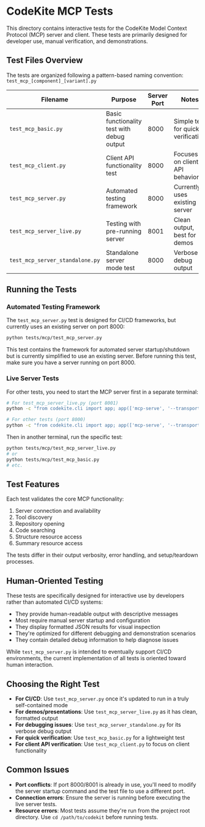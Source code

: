 # CodeKite MCP Tests

This directory contains interactive tests for the CodeKite Model Context Protocol (MCP) server and client. These tests are primarily designed for developer use, manual verification, and demonstrations.

## Test Files Overview

The tests are organized following a pattern-based naming convention: `test_mcp_[component]_[variant].py`

| Filename                        | Purpose                                    | Server Port | Notes                              |
| ------------------------------- | ------------------------------------------ | ----------- | ---------------------------------- |
| `test_mcp_basic.py`             | Basic functionality test with debug output | 8000        | Simple test for quick verification |
| `test_mcp_client.py`            | Client API functionality test              | 8000        | Focuses on client API behavior     |
| `test_mcp_server.py`            | Automated testing framework                | 8000        | Currently uses existing server     |
| `test_mcp_server_live.py`       | Testing with pre-running server            | 8001        | Clean output, best for demos       |
| `test_mcp_server_standalone.py` | Standalone server mode test                | 8000        | Verbose debug output               |

## Running the Tests

### Automated Testing Framework

The `test_mcp_server.py` test is designed for CI/CD frameworks, but currently uses an existing server on port 8000:

```bash
python tests/mcp/test_mcp_server.py
```

This test contains the framework for automated server startup/shutdown but is currently simplified to use an existing server. Before running this test, make sure you have a server running on port 8000.

### Live Server Tests

For other tests, you need to start the MCP server first in a separate terminal:

```bash
# For test_mcp_server_live.py (port 8001)
python -c "from codekite.cli import app; app(['mcp-serve', '--transport', 'streamable-http', '--port', '8001', '--asgi', '--log-level', 'debug'])"

# For other tests (port 8000)
python -c "from codekite.cli import app; app(['mcp-serve', '--transport', 'streamable-http', '--port', '8000', '--asgi', '--log-level', 'debug'])"
```

Then in another terminal, run the specific test:

```bash
python tests/mcp/test_mcp_server_live.py
# or
python tests/mcp/test_mcp_basic.py
# etc.
```

## Test Features

Each test validates the core MCP functionality:

1. Server connection and availability
2. Tool discovery
3. Repository opening
4. Code searching
5. Structure resource access
6. Summary resource access

The tests differ in their output verbosity, error handling, and setup/teardown processes.

## Human-Oriented Testing

These tests are specifically designed for interactive use by developers rather than automated CI/CD systems:

- They provide human-readable output with descriptive messages
- Most require manual server startup and configuration
- They display formatted JSON results for visual inspection
- They're optimized for different debugging and demonstration scenarios
- They contain detailed debug information to help diagnose issues

While `test_mcp_server.py` is intended to eventually support CI/CD environments, the current implementation of all tests is oriented toward human interaction.

## Choosing the Right Test

- **For CI/CD**: Use `test_mcp_server.py` once it's updated to run in a truly self-contained mode
- **For demos/presentations**: Use `test_mcp_server_live.py` as it has clean, formatted output
- **For debugging issues**: Use `test_mcp_server_standalone.py` for its verbose debug output
- **For quick verification**: Use `test_mcp_basic.py` for a lightweight test
- **For client API verification**: Use `test_mcp_client.py` to focus on client functionality

## Common Issues

- **Port conflicts**: If port 8000/8001 is already in use, you'll need to modify the server startup command and the test file to use a different port.
- **Connection errors**: Ensure the server is running before executing the live server tests.
- **Resource errors**: Most tests assume they're run from the project root directory. Use `cd /path/to/codekit` before running tests.
